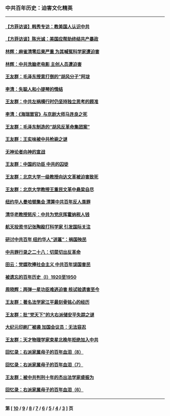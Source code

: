 ### 中共百年历史：迫害文化精英
---
#### [【方菲访谈】韩秀专访：教美国人认识中共](../../pages/nf1176111/n13821310.md?11030430) 
#### [【方菲访谈】陈光诚：美国应帮助终结共产暴政](../../pages/nf1176111/n13759521.md?11030430) 
#### [林辉：麻雀清零后果严重 为其喊冤科学家遭迫害](../../pages/nf1176111/n13746900.md?11030430) 
#### [林辉：中共洗脑老电影 主创人员遭迫害](../../pages/nf1176111/n13699437.md?11030430) 
#### [王友群：毛泽东授意打倒的“胡风分子”阿垅](../../pages/nf1176111/n13592541.md?11030430) 
#### [李清：失聪人和小提琴的情结](../../pages/nf1176111/n13459280.md?11030430) 
#### [王友群：中共左祸横行时仍坚持独立思考的顾准](../../pages/nf1176111/n13444722.md?11030430) 
#### [李清：《海瑞罢官》与京剧大师马连良之死](../../pages/nf1176111/n13412316.md?11030430) 
#### [王友群：毛泽东制造的“胡风反革命集团案”](../../pages/nf1176111/n13324909.md?11030430) 
#### [王友群：王实味被中共枪毙之谜](../../pages/nf1176111/n13307502.md?11030430) 
#### [无神论者向神的宣战](../../pages/nf1176111/n13281535.md?11030430) 
#### [王友群：中国的功臣 中共的囚徒](../../pages/nf1176111/n13291790.md?11030430) 
#### [王友群：北京大学一级教授向达文革被迫害致死](../../pages/nf1176111/n13150966.md?11030430) 
#### [王友群：北京大学教授王重民文革中悬梁自尽](../../pages/nf1176111/n13084645.md?11030430) 
#### [纽约华人曼哈顿集会 清算中共百年反人类罪](../../pages/nf1176111/n13084157.md?11030430) 
#### [清华老教授怒斥：中共为党庆挥霍纳税人钱](../../pages/nf1176111/n13071430.md?11030430) 
#### [航天投资书记张陶殴打科学家 引发国际关注](../../pages/nf1176111/n13069132.md?11030430) 
#### [研讨中共百年 纽约华人“送匾”：祸国殃民](../../pages/nf1176111/n13057367.md?11030430) 
#### [中共罪行录之二十八：切菜切出反革命](../../pages/nf1176111/n13030600.md?11030430) 
#### [田云：党媒吹捧社会主义 中共百年误国害民](../../pages/nf1176111/n13006682.md?11030430) 
#### [被遗忘的百年历史（I）1920至1950](../../pages/nf1176111/n12986411.md?11030430) 
#### [周晓辉：两弹一星功臣难逃迫害 核试验遗害至今](../../pages/nf1176111/n12974997.md?11030430) 
#### [王友群：著名法学家江平最刻骨铭心的经历](../../pages/nf1176111/n12970787.md?11030430) 
#### [王友群：批“党天下”的大右派储安平失踪之谜](../../pages/nf1176111/n12954229.md?11030430) 
#### [大纪元印刷厂被袭 加国会议员：无法容忍](../../pages/nf1176111/n12883028.md?11030430) 
#### [王友群：天才物理学家束星北晚年拒绝加入中共](../../pages/nf1176111/n12792913.md?11030430) 
#### [回忆录：右派家属母子的百年血泪（8）](../../pages/nf1176111/n12706196.md?11030430) 
#### [回忆录：右派家属母子的百年血泪（7）](../../pages/nf1176111/n12706191.md?11030430) 
#### [王友群：被中共判刑十年的杰出法学家盛振为](../../pages/nf1176111/n12706141.md?11030430) 
#### [回忆录：右派家属母子的百年血泪（6）](../../pages/nf1176111/n12698863.md?11030430) 

---
#### 第 [ [10](./10.md?11030430) / [9](./9.md?11030430) / [8](./8.md?11030430) / [7](./7.md?11030430) / [6](./6.md?11030430) / [5](./5.md?11030430) / [4](./4.md?11030430) / [3](./3.md?11030430) ] 页
